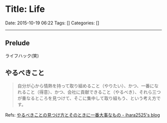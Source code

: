 # Title: Life

Date: 2015-10-19 06:22
Tags: []
Categories: []

<!-- toc -->

---

## Prelude

ライフハック(笑)

## やるべきこと

> 自分が心から情熱を持って取り組めること（やりたい）、かつ、一番になれること（得意）、かつ、会社に貢献できること（やるべき）、それら三つが重なるところを見つけて、そこに集中して取り組もう、という考え方です。

Refs: [やるべきことの見つけ方とそのときに一番大事なもの - ihara2525's blog](http://ihara2525.tumblr.com/post/25692657294/%E3%82%84%E3%82%8B%E3%81%B9%E3%81%8D%E3%81%93%E3%81%A8%E3%81%AE%E8%A6%8B%E3%81%A4%E3%81%91%E6%96%B9%E3%81%A8%E3%81%9D%E3%81%AE%E3%81%A8%E3%81%8D%E3%81%AB%E4%B8%80%E7%95%AA%E5%A4%A7%E4%BA%8B%E3%81%AA%E3%82%82%E3%81%AE)
